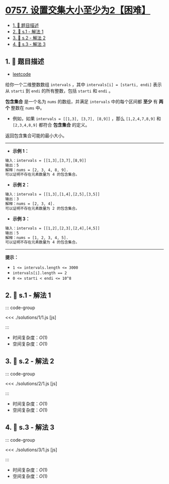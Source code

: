 # [0757. 设置交集大小至少为2【困难】](https://github.com/tnotesjs/TNotes.leetcode/tree/main/notes/0757.%20%E8%AE%BE%E7%BD%AE%E4%BA%A4%E9%9B%86%E5%A4%A7%E5%B0%8F%E8%87%B3%E5%B0%91%E4%B8%BA2%E3%80%90%E5%9B%B0%E9%9A%BE%E3%80%91)

<!-- region:toc -->

- [1. 📝 题目描述](#1--题目描述)
- [2. 🎯 s.1 - 解法 1](#2--s1---解法-1)
- [3. 🎯 s.2 - 解法 2](#3--s2---解法-2)
- [4. 🎯 s.3 - 解法 3](#4--s3---解法-3)

<!-- endregion:toc -->

## 1. 📝 题目描述

- [leetcode](https://leetcode.cn/problems/set-intersection-size-at-least-two/)

给你一个二维整数数组 `intervals` ，其中 `intervals[i] = [starti, endi]` 表示从 `starti` 到 `endi` 的所有整数，包括 `starti` 和 `endi` 。

**包含集合** 是一个名为 `nums` 的数组，并满足 `intervals` 中的每个区间都 **至少** 有 **两个** 整数在 `nums` 中。

- 例如，如果 `intervals = [[1,3], [3,7], [8,9]]` ，那么 `[1,2,4,7,8,9]` 和 `[2,3,4,8,9]` 都符合 **包含集合** 的定义。

返回包含集合可能的最小大小。

---

- **示例 1：**

```txt
输入：intervals = [[1,3],[3,7],[8,9]]
输出：5
解释：nums = [2, 3, 4, 8, 9].
可以证明不存在元素数量为 4 的包含集合。
```

- **示例 2：**

```txt
输入：intervals = [[1,3],[1,4],[2,5],[3,5]]
输出：3
解释：nums = [2, 3, 4].
可以证明不存在元素数量为 2 的包含集合。
```

- **示例 3：**

```txt
输入：intervals = [[1,2],[2,3],[2,4],[4,5]]
输出：5
解释：nums = [1, 2, 3, 4, 5].
可以证明不存在元素数量为 4 的包含集合。
```

---

**提示：**

- `1 <= intervals.length <= 3000`
- `intervals[i].length == 2`
- `0 <= starti < endi <= 10^8`

## 2. 🎯 s.1 - 解法 1

::: code-group

<<< ./solutions/1/1.js [js]

:::

- 时间复杂度：$O(1)$
- 空间复杂度：$O(1)$

## 3. 🎯 s.2 - 解法 2

::: code-group

<<< ./solutions/2/1.js [js]

:::

- 时间复杂度：$O(1)$
- 空间复杂度：$O(1)$

## 4. 🎯 s.3 - 解法 3

::: code-group

<<< ./solutions/3/1.js [js]

:::

- 时间复杂度：$O(1)$
- 空间复杂度：$O(1)$
